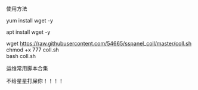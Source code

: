 
使用方法  

yum install wget -y  

apt install wget -y  

wget https://raw.githubusercontent.com/54665/sspanel_coll/master/coll.sh  
chmod +x 777 coll.sh  
bash coll.sh  

运维常用脚本合集

不给星星打屎你！！！！